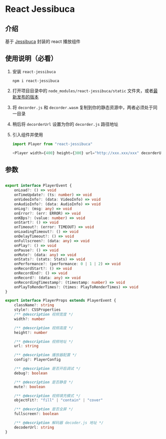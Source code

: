 # React Jessibuca

## 介绍

基于 [Jessibuca](https://github.com/langhuihui/jessibuca) 封装的 react 播放组件

## 使用说明（必看）

1. 安装 `react-jessibuca`

    ```shell
    npm i react-jessibuca
    ```

2. 打开项目目录中的 `node_modules/react-jessibuca/static` 文件夹，或者[最新发布的版本](https://github.com/langhuihui/jessibuca/releases)
3. 将 `decorder.js` 和 `decorder.wasm` 复制到你的静态资源中，两者必须处于同一目录
4. 稍后将 `decorderUrl` 设置为你的 `decorder.js` 路径地址
5. 引入组件并使用

    ```typescript
    import Player from "react-jessibuca"

    <Player width={400} height={300} url="http://xxx.xxx/xxx" decorderUrl="http://xxx.xxx/decorder.js" />
    ```

## 参数

```typescript

export interface PlayerEvent {
    onLoad?: () => void
    onTimeUpdate?: (ts: number) => void
    onVideoInfo?: (data: VideoInfo) => void
    onAudioInfo?: (data: AudioInfo) => void
    onLog?: (msg: any) => void
    onError?: (err: ERROR) => void
    onKBps?: (value: number) => void
    onStart?: () => void
    onTimeout?: (error: TIMEOUT) => void
    onLoadingTimeout?: () => void
    onDelayTimeout?: () => void
    onFullscreen?: (data: any) => void
    onPlay?: () => void
    onPause?: () => void
    onMute?: (data: any) => void
    onStats?: (stats: Stats) => void
    onPerformance?: (performance: 0 | 1 | 2) => void
    onRecordStart?: () => void
    onRecordEnd?: () => void
    onRecord?: (data: any) => void
    onRecordingTimestamp?: (timestamp: number) => void
    onPlayToRenderTimes?: (times: PlayToRenderTimes) => void
}

export interface PlayerProps extends PlayerEvent {
    className?: string
    style?: CSSProperties
    /** @description 视频宽度 */
    width?: number

    /** @description 视频高度 */
    height?: number

    /** @description 视频地址 */
    url: string

    /** @description 播放器配置 */
    config?: PlayerConfig

    /** @description 是否开启调试 */
    debug?: boolean

    /** @description 是否静音 */
    mute?: boolean

    /** @description 视频填充模式 */
    objectFit?: "fill" | "contain" | "cover"

    /** @description 是否全屏 */
    fullscreen?: boolean

    /** @description 解码器 decoder.js 地址 */
    decoderUrl: string
}
```

